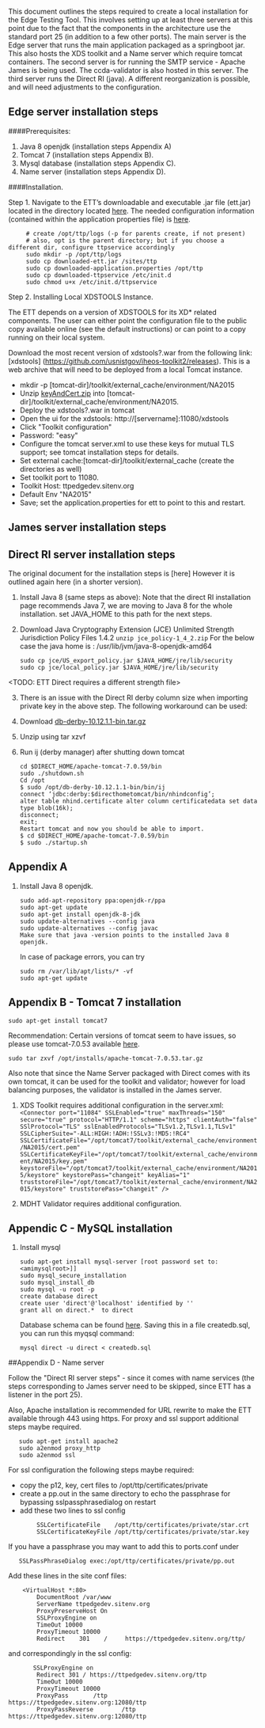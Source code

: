 This document outlines the steps required to create a local installation for the Edge Testing Tool.
This involves setting up at least three servers at this point due to the fact that the components in the architecture
use the standard port 25 (in addition to a few other ports). The main server is the Edge server that runs the main application packaged as a springboot jar. This also hosts the XDS toolkit and a Name server which require tomcat containers. The second server is for running the SMTP service - Apache James is being used. The ccda-validator is also hosted in this server. The third server runs the Direct RI (java). A different reorganization is possible, and will need adjustments to the configuration. 

## Edge server installation steps
####Prerequisites:
1. Java 8 openjdk (installation steps Appendix A)
2. Tomcat 7 (installation steps Appendix B).
3. Mysql database (installation steps Appendix C).
4. Name server (installation steps Appendix D).

####Installation.

Step 1. Navigate to the ETT’s downloadable and executable .jar file (ett.jar) located in the directory located [here](https://github.com/siteadmin/ett/releases). The needed configuration information (contained within the application properties file) is [here](https://github.com/siteadmin/ett/blob/resources/installation-resources/application.properties).

```
     # create /opt/ttp/logs (-p for parents create, if not present)
     # also, opt is the parent directory; but if you choose a different dir, configure ttpservice accordingly
     sudo mkdir -p /opt/ttp/logs
     sudo cp downloaded-ett.jar /sites/ttp
     sudo cp downloaded-application.properties /opt/ttp
     sudo cp downloaded-ttpservice /etc/init.d    
     sudo chmod u+x /etc/init.d/ttpservice
```

Step 2. Installing Local XDSTOOLS Instance.

The ETT depends on a version of XDSTOOLS for its XD* related components.  The user can either point the configuration file to the public copy available online (see the default instructions) or can point to a copy running on their local system.

Download the most recent version of xdstools?.war from the following link:
[xdstools] (https://github.com/usnistgov/iheos-toolkit2/releases). This is a web archive that will need to be deployed from a local Tomcat instance.  
 * mkdir -p [tomcat-dir]/toolkit/external_cache/environment/NA2015
 * Unzip [keyAndCert.zip](https://github.com/siteadmin/ett/blob/resources/certificates/common/xdr-tls/keyAndCert.zip) into [tomcat-dir]/toolkit/external_cache/environment/NA2015.
 * Deploy the xdstools?.war in tomcat 
 * Open the ui for the xdstools: http://[servername]:11080/xdstools 
 * Click "Toolkit configuration"
 * Password: "easy"
 * Configure the tomcat server.xml to use these keys for mutual TLS support; see tomcat installation steps for details.
 * Set external cache:[tomcat-dir]/toolkit/external_cache (create the directories as well)
 * Set toolkit port to 11080.
 * Toolkit Host: ttpedgedev.sitenv.org
 * Default Env "NA2015"
 * Save; set the application.properties for ett to point to this and restart.
 


## James server installation steps
## Direct RI server installation steps
The original document for the installation steps is [here]
However it is outlined again here (in a shorter version).
1. Install Java 8 (same steps as above): Note that the direct RI installation page recommends Java 7, we are moving to Java 8 for the whole installation. set JAVA_HOME to this path for the next steps.

2. Download Java Cryptography Extension (JCE) Unlimited Strength Jurisdiction Policy Files 1.4.2
    `unzip jce_policy-1_4_2.zip`
For the below case the java home is : /usr/lib/jvm/java-8-openjdk-amd64

     ```
     sudo cp jce/US_export_policy.jar $JAVA_HOME/jre/lib/security
     sudo cp jce/local_policy.jar $JAVA_HOME/jre/lib/security
     ```
<TODO: ETT Direct requires a different strength file>

3. There is an issue with the Direct RI derby column size when importing private key in the above step. The following workaround can be used:


1. Download  [db-derby-10.12.1.1-bin.tar.gz](http://apache.cs.utah.edu//db/derby/db-derby-10.12.1.1/db-derby-10.12.1.1-bin.tar.gz)
2. Unzip using tar xzvf 
3. Run ij (derby manager) after shutting down tomcat

     ```
     cd $DIRECT_HOME/apache-tomcat-7.0.59/bin
     sudo ./shutdown.sh
     Cd /opt
     $ sudo /opt/db-derby-10.12.1.1-bin/bin/ij
     connect ‘jdbc:derby:$directhometomcat/bin/nhindconfig’;
     alter table nhind.certificate alter column certificatedata set data type blob(16k);
     disconnect;
     exit;
     Restart tomcat and now you should be able to import.
     $ cd $DIRECT_HOME/apache-tomcat-7.0.59/bin
     $ sudo ./startup.sh
     ```



## Appendix A
1. Install Java 8 openjdk.

    ```
    sudo add-apt-repository ppa:openjdk-r/ppa
    sudo apt-get update
    sudo apt-get install openjdk-8-jdk
    sudo update-alternatives --config java
    sudo update-alternatives --config javac
    Make sure that java -version points to the installed Java 8 openjdk.
    ```
    In case of package errors, you can try
    ```
    sudo rm /var/lib/apt/lists/* -vf
    sudo apt-get update
    ```

## Appendix B - Tomcat 7 installation

    sudo apt-get install tomcat7


Recommendation: Certain versions of tomcat seem to have issues, so please use tomcat-7.0.53 available [here](https://github.com/siteadmin/ett/blob/resources/installation-resources/tomcat7/apache-tomcat-7.0.53.tar.gz).

    sudo tar zxvf /opt/installs/apache-tomcat-7.0.53.tar.gz

Also note that since the Name Server packaged with Direct comes with its own tomcat, it can be used for the toolkit 
and validator; however for load balancing purposes, the validator is installed in the James server.

1. XDS Toolkit requires additional configuration in the server.xml:
       ```
       <Connector port="11084"
                SSLEnabled="true"
                maxThreads="150"
                secure="true"
                protocol="HTTP/1.1"
                scheme="https"
                clientAuth="false"
                SSlProtocol="TLS" sslEnabledProtocols="TLSv1.2,TLSv1.1,TLSv1"
                SSLCipherSuite="-ALL:HIGH:!ADH:!SSLv3:!MD5:!RC4"
                SSLCertificateFile="/opt/tomcat7/toolkit/external_cache/environment/NA2015/cert.pem"
                SSLCertificateKeyFile="/opt/tomcat7/toolkit/external_cache/environment/NA2015/key.pem"
                keystoreFile="/opt/tomcat7/toolkit/external_cache/environment/NA2015/keystore"
                keystorePass="changeit"
                keyAlias="1"
                truststoreFile="/opt/tomcat7/toolkit/external_cache/environment/NA2015/keystore"
                truststorePass="changeit"
                />
       ```

2. MDHT Validator requires additional configuration.


## Appendic C - MySQL installation

1. Install mysql

     ```
     sudo apt-get install mysql-server [root password set to: <amimysqlroot>]]
     sudo mysql_secure_installation
     sudo mysql_install_db
     sudo mysql -u root -p 
     create database direct
     create user 'direct'@'localhost' identified by ''
     grant all on direct.*  to direct
     ```
  
     Database schema can be found [here](https://github.com/edge-tool/ett/wiki/Database-Schema). Saving this in a file createdb.sql, you can run this myqsql command:

    `mysql direct -u direct < createdb.sql`


##Appendix D - Name server

Follow the "Direct RI server steps" - since it comes with name services (the steps corresponding to James server
need to be skipped, since ETT has a listener in the port 25).

Also, Apache installation is recommended for URL rewrite to make the ETT available
through 443 using https. For proxy and ssl support additional steps maybe required.

```
   sudo apt-get install apache2
   sudo a2enmod proxy_http
   sudo a2enmod ssl
```

   For ssl configuration the following steps maybe required:
   - copy the p12, key, cert files to /opt/ttp/certificates/private
   - create a pp.out in the same directory to echo the passphrase for bypassing sslpassphrasedialog on restart
   - add these two lines to ssl config     
```
        SSLCertificateFile    /opt/ttp/certificates/private/star.crt
        SSLCertificateKeyFile /opt/ttp/certificates/private/star.key
```


   If you have a passphrase you may want to add this to ports.conf under <IfModule mod_ssl.c>

```
   SSLPassPhraseDialog exec:/opt/ttp/certificates/private/pp.out
```

   Add these lines in the site conf files:
```
    <VirtualHost *:80>
        DocumentRoot /var/www
        ServerName ttpedgedev.sitenv.org
        ProxyPreserveHost On
        SSLProxyEngine on
        TimeOut 10000
        ProxyTimeout 10000
        Redirect    301    /     https://ttpedgedev.sitenv.org/ttp/
```

   and correspondingly in the ssl config:
```
       SSLProxyEngine on
        Redirect 301 / https://ttpedgedev.sitenv.org/ttp
        TimeOut 10000
        ProxyTimeout 10000
        ProxyPass       /ttp    https://ttpedgedev.sitenv.org:12080/ttp
        ProxyPassReverse        /ttp    https://ttpedgedev.sitenv.org:12080/ttp
```
